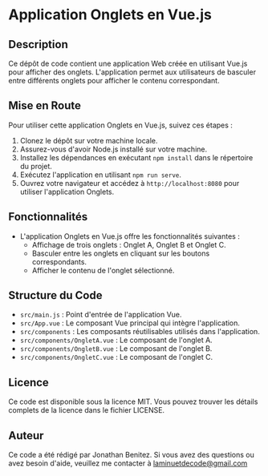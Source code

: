 # Application Onglets en Vue.js

## Description
Ce dépôt de code contient une application Web créée en utilisant Vue.js pour afficher des onglets. L'application permet aux utilisateurs de basculer entre différents onglets pour afficher le contenu correspondant.

## Mise en Route
Pour utiliser cette application Onglets en Vue.js, suivez ces étapes :

1. Clonez le dépôt sur votre machine locale.
2. Assurez-vous d'avoir Node.js installé sur votre machine.
3. Installez les dépendances en exécutant `npm install` dans le répertoire du projet.
4. Exécutez l'application en utilisant `npm run serve`.
5. Ouvrez votre navigateur et accédez à `http://localhost:8080` pour utiliser l'application Onglets.

## Fonctionnalités
- L'application Onglets en Vue.js offre les fonctionnalités suivantes :
  - Affichage de trois onglets : Onglet A, Onglet B et Onglet C.
  - Basculer entre les onglets en cliquant sur les boutons correspondants.
  - Afficher le contenu de l'onglet sélectionné.

## Structure du Code
- `src/main.js` : Point d'entrée de l'application Vue.
- `src/App.vue` : Le composant Vue principal qui intègre l'application.
- `src/components` : Les composants réutilisables utilisés dans l'application.
- `src/components/OngletA.vue` : Le composant de l'onglet A.
- `src/components/OngletB.vue` : Le composant de l'onglet B.
- `src/components/OngletC.vue` : Le composant de l'onglet C.

## Licence
Ce code est disponible sous la licence MIT. Vous pouvez trouver les détails complets de la licence dans le fichier LICENSE.

## Auteur
Ce code a été rédigé par Jonathan Benitez. Si vous avez des questions ou avez besoin d'aide, veuillez me contacter à laminuetdecode@gmail.com

